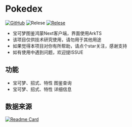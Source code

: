 # Pokedex

[![GitHub](https://img.shields.io/github/license/Luxcis/Pokedex_Next)](https://raw.githubusercontent.com/Luxcis/Pokedex_Next/master/LICENSE.txt)
![Relese](https://img.shields.io/badge/AtkTS-13-brightgreen)
[![Relese](https://img.shields.io/github/v/release/Luxcis/Pokedex_Next)](https://github.com/Luxcis/Pokedex_Next/releases)

- 宝可梦图鉴鸿蒙Next客户端，界面使用ArkTS
- 该项目仅供技术研究使用，请勿用于其他用途
- 如果觉得本项目对你有所帮助，请点个star关注，感谢支持
- 如有使用中遇到问题，欢迎提ISSUE

## 功能
- 宝可梦、招式、特性 图鉴查询
- 宝可梦、招式、特性 详细信息


## 数据来源
  [![Readme Card](https://github-readme-stats.vercel.app/api/pin/?username=42arch&repo=pokemon-dataset-zh)](https://github.com/42arch/pokemon-dataset-zh)  
